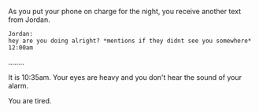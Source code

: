 
As you put your phone on charge for the night, you receive another text from Jordan.

```
Jordan: 
hey are you doing alright? *mentions if they didnt see you somewhere*
12:00am
```

........

It is 10:35am. Your eyes are heavy and you don't hear the sound of your alarm.

You are tired.
